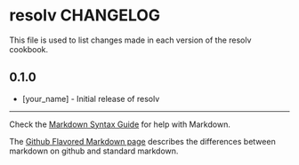 resolv CHANGELOG
================

This file is used to list changes made in each version of the resolv cookbook.

0.1.0
-----
- [your_name] - Initial release of resolv

- - -
Check the [Markdown Syntax Guide](http://daringfireball.net/projects/markdown/syntax) for help with Markdown.

The [Github Flavored Markdown page](http://github.github.com/github-flavored-markdown/) describes the differences between markdown on github and standard markdown.
